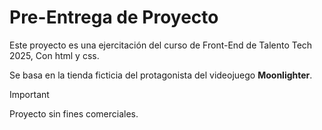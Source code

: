 # Pre-Entrega de Proyecto

Este proyecto es una ejercitación del curso de Front-End de Talento Tech 2025, Con html y css.

Se basa en la tienda ficticia del protagonista del videojuego **Moonlighter**.

> [!IMPORTANT]
> Proyecto sin fines comerciales.



